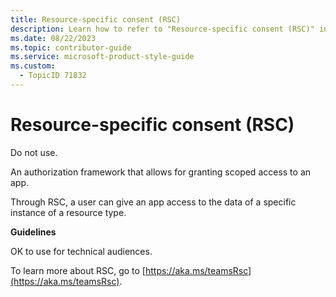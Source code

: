 ```yaml
---
title: Resource-specific consent (RSC)
description: Learn how to refer to "Resource-specific consent (RSC)" in your content.
ms.date: 08/22/2023
ms.topic: contributor-guide
ms.service: microsoft-product-style-guide
ms.custom:
  - TopicID 71832
---
```



# Resource-specific consent (RSC)

Do not use.  

An authorization framework that allows for granting scoped access to an app.  

Through RSC, a user can give an app access to the data of a specific instance of a resource type.  

**Guidelines**  

OK to use for technical audiences.  

To learn more about RSC, go to [https://aka.ms/teamsRsc](https://aka.ms/teamsRsc).  

